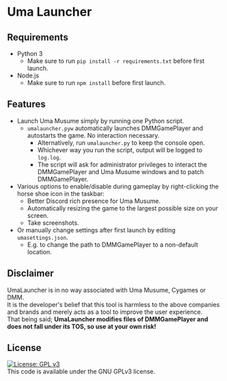 # Uma Launcher

## Requirements
- Python 3
  - Make sure to run `pip install -r requirements.txt` before first launch.
- Node.js
  - Make sure to run `npm install` before first launch.

## Features
- Launch Uma Musume simply by running one Python script.
  - `umalauncher.pyw` automatically launches DMMGamePlayer and autostarts the game. No interaction necessary.
    - Alternatively, run `umalauncher.py` to keep the console open.
    - Whichever way you run the script, output will be logged to `log.log`.
    - The script will ask for administrator privileges to interact the DMMGamePlayer and Uma Musume windows and to patch DMMGamePlayer.
- Various options to enable/disable during gameplay by right-clicking the horse shoe icon in the taskbar:
  - Better Discord rich presence for Uma Musume.
  - Automatically resizing the game to the largest possible size on your screen.
  - Take screenshots.
- Or manually change settings after first launch by editing `umasettings.json`.
  - E.g. to change the path to DMMGamePlayer to a non-default location.

## Disclaimer
UmaLauncher is in no way associated with Uma Musume, Cygames or DMM.  
It is the developer's belief that this tool is harmless to the above companies and brands and merely acts as a tool to improve the user experience.  
That being said; **UmaLauncher modifies files of DMMGamePlayer and does not fall under its TOS, so use at your own risk!**

## License
[![License: GPL v3](https://img.shields.io/badge/License-GPLv3-blue.svg)](https://www.gnu.org/licenses/gpl-3.0)  
This code is available under the GNU GPLv3 license.